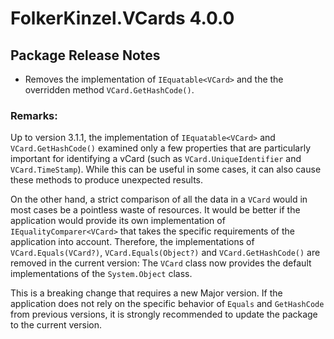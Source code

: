 # FolkerKinzel.VCards 4.0.0
## Package Release Notes
- Removes the implementation of `IEquatable<VCard>` and the the overridden method `VCard.GetHashCode()`.

### Remarks:
Up to version 3.1.1, the implementation of `IEquatable<VCard>` and `VCard.GetHashCode()` 
examined only a few properties that are particularly important for identifying a vCard 
(such as `VCard.UniqueIdentifier` and `VCard.TimeStamp`). While this can be useful in 
some cases, it can also cause these methods to produce unexpected results.

On the other hand, a strict comparison of all the data in a `VCard` would in most cases be a 
pointless waste of resources. It would be better if the application would provide its own 
implementation of `IEqualityComparer<VCard>` that takes the specific requirements
of the application into account. Therefore, the implementations of `VCard.Equals(VCard?)`, 
`VCard.Equals(Object?)` and `VCard.GetHashCode()` are removed in the current version: 
The `VCard` class now provides the default implementations of the `System.Object` class.

This is a breaking change that requires a new Major version. If the application does not rely 
on the specific behavior of `Equals` and `GetHashCode` from previous versions, it is strongly 
recommended to update the package to the current version.

